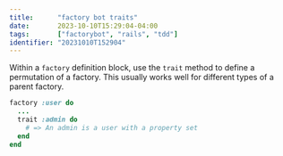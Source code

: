 ```yaml
---
title:      "factory bot traits"
date:       2023-10-10T15:29:04-04:00
tags:       ["factorybot", "rails", "tdd"]
identifier: "20231010T152904"
---
```


Within a `factory` definition block, use the `trait` method to define
a permutation of a factory. This usually works well for different
types of a parent factory.

```ruby
factory :user do
  ...
  trait :admin do
    # => An admin is a user with a property set
  end
end
```
